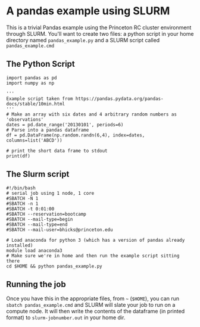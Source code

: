 # A pandas example using SLURM
This is a trivial Pandas example using the Princeton RC
cluster environment through SLURM. You'll want to create two files: a python
script in your home directory named `pandas_example.py` and a SLURM script
called `pandas_example.cmd`

## The Python Script
```{python}
import pandas as pd
import numpy as np

'''
Example script taken from https://pandas.pydata.org/pandas-docs/stable/10min.html
'''
# Make an array with six dates and 4 arbitrary random numbers as 'observations'
dates = pd.date_range('20130101', periods=6)
# Parse into a pandas dataframe
df = pd.DataFrame(np.random.randn(6,4), index=dates, columns=list('ABCD'))

# print the short data frame to stdout
print(df)
```

## The Slurm script
```{bash}
#!/bin/bash
# serial job using 1 node, 1 core
#SBATCH -N 1
#SBATCH -n 1
#SBATCH -t 0:01:00
#SBATCH --reservation=bootcamp
#SBATCH --mail-type=begin
#SBATCH --mail-type=end
#SBATCH --mail-user=bhicks@princeton.edu

# Load anaconda for python 3 (which has a version of pandas already installed)
module load anaconda3
# Make sure we're in home and then run the example script sitting there
cd $HOME && python pandas_example.py
```

## Running the job

Once you have this in the appropriate files, from `~` (`$HOME`), you can run
`sbatch pandas_example.cmd` and SLURM will slate your job to run on a compute
node. It will then write the contents of the dataframe (in printed format) to
`slurm-jobnumber.out` in your home dir.
